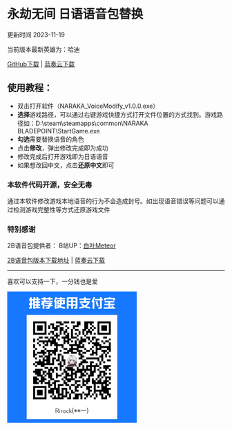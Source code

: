 # 永劫无间 日语语音包替换

更新时间 2023-11-19

当前版本最新英雄为：哈迪


[GitHub下载](https://github.com/Rirock/yjwujian/releases/download/v1.1.2/NARAKA_VoiceModify_v1.0.2.exe) | [蓝奏云下载](https://wwr.lanzouh.com/iBTyN1fab6sh)


## 使用教程：
* 双击打开软件（NARAKA_VoiceModify_v1.0.0.exe）
* **选择**游戏路径，可以通过右键游戏快捷方式打开文件位置的方式找到。游戏路径如：D:\steam\steamapps\common\NARAKA BLADEPOINT\StartGame.exe
* **勾选**需要替换语音的角色
* 点击**修改**，弹出修改完成即为成功
* 修改完成后打开游戏即为日语语音
* 如果想改回中文，点击**还原中文**即可


### 本软件代码开源，安全无毒

通过本软件修改游戏本地语音的行为不会造成封号。如出现语音错误等问题可以通过检测游戏完整性等方式还原游戏文件

### 特别感谢
2B语音包提供者：
B站UP：[白叶Meteor](https://space.bilibili.com/772897)

[2B语音包版本下载地址](https://github.com/Rirock/yjwujian/releases/download/v1.1.2/NARAKA_VoiceModify_v1.1.2.exe)  | [蓝奏云下载](https://wwr.lanzouh.com/isr9x1fab6qf)

-----
喜欢可以支持一下，一分钱也是爱

<img src="zz.jpg" width="300px">
